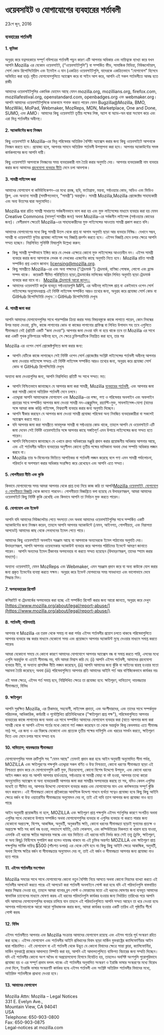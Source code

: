 # ওয়েবসাইট ও যোগাযোগের ব্যবহারের শর্তাবলী

23শে জুন, 2016

### ব্যবহারের শর্তাবলী


#### 1\. ভূমিকা

অনুগ্রহ করে যত্নসহকারে সম্পূর্ণ নথিপত্রের শর্তাবলী পড়ুন কারণ এটি আপনার অধিকার এবং দায়িত্বকে ব্যাখ্যা করে যখন আপনি Mozilla এর যেকোন ওয়েবসাইট, (“ওয়েবসাইটগুলি”) বা সম্পর্কিত ফীড, সামাজিক মিডিয়া, নিউজলেটারস, সোর্স কোড রিপোসিটোরিস এবং ইমেইল এ যান (একত্রিত ওয়েবসাইটগুলি, যাদেরকে একত্রিতভাবে “যোগাযোগ” হিসেবে অভিহিত করা হয়)৷ গৃহীত যোগাযোগগুলিতে অ্যাক্সেস করে বা সাইন আপ করে, আপনি এই সকল শর্তাবলীতে আবদ্ধ হতে রাজী৷

আমাদের ওয়েবসাইটগুলির একাধিক ডোমেন আছে যেমন  mozilla.org, mozillians.org, firefox.com, mozillafestival.org, openstandard.com, openbadges.org এবং webmaker.org। আপনি আমাদের ওয়েবসাইটগুলিকে ডাকনামে শনাক্ত করতে পারেন যেমন Bugzilla@Mozilla, BMO, MozWiki, MoPad, Webmaker, MozReps, MDN, Marketplace, One and Done, SUMO, এবং AMO।
আমাদের কিছু ওয়েবসাইট তৃতীয় পক্ষের লিঙ্ক, অ্যাপ বা অ্যাড-অন দ্বারা সংযোগ করে এবং এরা ভিন্ন শর্তাবলীর অধীনস্থ।


#### 2\. অ্যাকাউন্টের জন্য নিবন্ধন

কিছু ওয়েবসাইট বা Mozilla-এর ভিন্ন পরিষেবার অতিরিক্ত বৈশিষ্ট্য অ্যাক্সেস করার জন্য কিছু ওয়েবসাইটে আপনাকে নিবন্ধন করতে হবে। প্রযোজ্য হলে, আপনার সামনে অতিরিক্ত শর্তাবলী উপস্থাপনা করা হবে। আপনার অ্যাকাউন্টের সমস্ত কার্যকলাপের জন্য আপনি দায়ী।

কিছু ওয়েবসাইট আপনাকে নিবন্ধনের সময় ব্যবহারকারী নাম তৈরি করার অনুমতি দেয়। আপনার ব্যবহারকারী নাম ব্যবহার করার জন্য আমাদের [গ্রহনযোগ্য ব্যবহার নীতি](https://www.mozilla.org/about/legal/acceptable-use/) মেনে চলা আবশ্যক। 


#### 3\. সামগ্রী লাইসেন্স করা

আমাদের যোগাযোগ বা কমিউনিকেশন-এর মধ্যে প্রবন্ধ, ছবি, ফটোগ্রাফ, মন্তব্য, সফ্টওয়্যার কোড, অডিও এবং ভিডিও ক্লিপ, এবং অন্যান্য সামগ্রী (সমষ্টিগতভাবে, "সামগ্রী") অন্তর্ভুক্ত। সামগ্রী Mozilla,Mozilla প্রোজেক্টের সাহায্যকারী এবং অন্য উতসের দ্বারা অনুমোদিত। 

Mozilla দ্বারা রচিত সামগ্রী সাধারণত সর্বজনীনভাবে ভাগ করা হয় এবং মুক্ত লাইসেন্সের মাধ্যমে ব্যবহার করা হয় যেমন  Creative Commons (ভাবপূর্ণ সামগ্রীর জন্য) অথবা Mozilla-এর সর্বজনীন লাইসেন্স (সফ্টওয়্যার কোডের জন্য)। বেশীরভাগ ক্ষেত্রেই Mozilla-এর সাহায্যকারীদের মুক্ত লাইসেন্সের আওতায় সামগ্রী প্রকাশ করতে বলি। 

আমাদের যোগাযোগের মধ্যে কিছু সামগ্রী উতস থেকে প্রাপ্ত যা আগাম অনুমতি ছাড়া আর ব্যবহার নিষিদ্ধ। যেখানে সম্ভব, সামগ্রী বা ওয়েবসাইট ফুটার প্রযোজ্য লাইসেন্স সহ বিজ্ঞপ্তি প্রদর্শন করতে হবে। এইসব বিজ্ঞপ্তি মেনে চলার ক্ষেত্রে আপনি সম্মত হচ্ছেন। নিম্নলিখিত সুনির্দিষ্ট বিষয়গুলি উল্লেখ্য করুন:

* কিছু সামগ্রী সুস্পষ্টভাবে ইঙ্গিত করে যে লেখক এক্ষেত্রে কোনো মুক্ত লাইসেন্সের আওতাধীন নন।  এইসব সামগ্রী ব্যবহার করার জন্য আপনাকে লেখক বা লেখকের এজেন্টের কাছে অনুমতি নিতে হবে। Mozilla রচিত সামগ্রী সম্পর্কিত প্রশ্ন এখানে জানান: licensing@mozilla.org.
* কিছু সামগ্রীতে Mozilla-এর এবং অন্য পক্ষদের  (“ট্রেডমার্ক ”) ট্রেডমার্ক, বাণিজ্য পোষাক, লোগো এবং ব্র্যান্ড সম্পদ থাকে।  কয়েকটি সীমিত পরিস্থিতিতে ছাড়া,ট্রেডমার্কের মালিকের অগ্রিম লিখিত অনুমতি ছাড়া  ট্রেডমার্ক ব্যবহার করা যাবে না।  [Mozilla ট্রেডমার্কে আরো জানুন।](https://www.mozilla.org/foundation/trademarks/policy/)
* আমাদের ওয়েবসাইট কর্তৃক ব্যবহৃত সফ্টওয়্যারগুলি MPL এর অধীনস্থ লাইসেন্স প্রাপ্ত বা একইভাবে ওপেন সোর্স লাইসেন্সের অনুমোদনপ্রাপ্ত৷ এই নির্দিষ্ট লাইসেন্স সম্পর্কিত আরও তথ্যের জন্য, অনুগ্রহ করে প্রযোজ্য সোর্স কোড বা GitHub রিপোসিটোরি দেখুন৷া GitHub রিপোসিটোরি দেখুন৷


#### 4\. সামগ্রী জমা করা

আপনি আমাদের যোগাযোগগুলির সাথে পারস্পরিক ক্রিয়া করার সময় বিষয়বস্তুকে কাজে লাগাতে পারেন, কোন নিবন্ধের উপর মন্তব্য দেওয়া, ব্লগিং, কাজে লাগানোর কোড বা কাজের লাগানোর গ্রাফিক্স বা লিখিত উপাদান সহ তবে এগুলিতে সীমাবদ্ধতা নেই (প্রতিটি একটি “জমা দেওয়া”)৷ আপনার জমা দেওয়া যদি না হয়ে থাকে তবে তা Mozilla এর সাথে করা একটি পৃথক চুক্তিপত্রের অধীনস্থ হবে, সে ক্ষেত্রে চুক্তিপত্রটিকে নিয়ন্ত্রিত করা হবে, তার পর
   
Mozilla এর ওপেন সোর্স প্রোজেক্টগুলিতে জমা করার জন্য:

* আপনি যেটিকে কাজে লাগাচ্ছেন সেই নির্দিষ্ট ওপেন সোর্স প্রোজেক্টের সংশ্লিষ্ট লাইসেন্সের শর্তাবলী অধীনস্থ আপনার জমা দেওয়ার লাইসেন্সে সম্মত৷ এই নির্দিষ্ট লাইসেন্স সম্পর্কিত আরও তথ্যের জন্য, অনুগ্রহ করে প্রযোজ্য সোর্স কোড বা GitHub রিপোসিটোরি দেখুন৷

অন্যান্য জমা দেওয়াগুলির জন্য, আপনি নিম্নলিখিত প্রতিটি সং সাথে সম্মত: মত:

* আপনি নিশ্চিতভাবে জানাচ্ছেন যে আপনার জমা করা সামগ্রী, Mozilla [ব্যবহারের শর্তাবলী](https://www.mozilla.org/about/legal/acceptable-use/), এবং আপনার জমা করা সামগ্রী কোনো অতিরিক্ত শর্তাবলী মেনে চলবে।
* এতদ্দ্বারা আপনি আমাদেরকে যোগাযোগ এবং Mozilla-এর লক্ষ্য, পণ্য ও পরিষেবার অনলাইন এবং অফলাইন প্রচারের সাথে সম্পর্কিত আপনার জমা দেওয়া সামগ্রী নন-এক্সক্লুসিভ, রয়্যাল্টি-মুক্ত, সাবলাইসেন্স-যোগ্য (যাদের সঙ্গে আমরা কাজ করি) লাইসেন্স, বিশ্বব্যাপী ব্যবহার করার জন্য অনুমতি দিচ্ছেন।
* আপনি স্বীকার করছেন যে আপনার জমা দেওয়া সামগ্রী প্রযোজ্য পরিষেবা অন্য নিবন্ধিত ব্যবহারকারীরা বা সকলেই অ্যাক্সেস করতে পারে।
* যদি আপনার জমা করা সামগ্রীতে ভাবমূলক সামগ্রী বা সফ্টওয়্যার কোড থাকে, তাহলে আপনি যে ওয়েবসাইটে এটি জমা দেবেন সেই নির্দিষ্ট ওয়েবসাইটের সঙ্গে আপনার কাছে সঙ্গতিপূর্ণ এমন উপায়ে লাইসেন্সের জন্য সম্মত হতে পারেন। 
* আপনি নিশ্চিতভাবে জানাচ্ছেন যে এখানে প্রদত্ত অধিকারের মঞ্জুরি প্রদান করার প্রয়োজনীয় অধিকার আপনার আছে, এবং এই শর্তাবলীর অধীনে ব্যবহারের অনুশীলন কোনো তৃতীয় পক্ষের মালিকানা অথবা মেধা সম্পত্তি অধিকার লঙ্ঘন করবে না।
* Mozilla তার স্ব-বিবেচনার ভিত্তিতে আপত্তিকর বা শর্তাবলী লঙ্ঘন করেছে বলে গণ্য এমন সামগ্রী পর্যালোচনা, পরিবর্তন বা অপসারণ করার অধিকার সংরক্ষিত করে রেখেছেন এবং আপনি এতে সম্মত।


#### 5\. গোপনীয়তা নীতি এবং কুকি

কিভাবে যোগাযোগের সময় আমরা আপনার থেকে প্রাপ্ত তথ্য নিয়ে কাজ করি তা আপনি[Mozilla ওয়েবসাইট, যোগাযোগ ও গোপনীয়তা বিজ্ঞপ্তি](https://www.mozilla.org/privacy/websites/) থেকে জানতে পারবেন। গোপনীয়তা বিজ্ঞপ্তিতে বলা হয়েছে যে উদাহরণস্বরূপ, আমরা আমাদের ওয়েবসাইটে কিছু নির্দিষ্ট কুকি রেখেছি এবং কিভাবে আপনি তা নির্বাচন মুক্ত করতে পারেন।


#### 6\. যোগাযোগ এবং ইভেন্ট

আপনি যদি আমাদের নিউজলেটার পেতে সদস্যতা নেন অথবা আমাদের ওয়েবসাইটগুলির সাথে সম্পর্কিত একটি অ্যাকাউন্টের জন্য নিবন্ধন করেন, তাহলে আপনি আপনার অ্যাকাউন্টে (যেমন, আইনগত, গোপনীয়তা, এবং নিরাপত্তা আপডেট) আমাদের কাছ থেকে লেনদেনের ইমেল পেতে পারে।

আমাদের কিছু ওয়েবসাইটে অনলাইন সরঞ্জাম আছে যা আপনাকে অন্যদেরকে ইমেল পাঠানোর অনুমতি দেয়। উদাহরণস্বরূপ, আপনি আপনার ওয়েবমেকার অ্যাকাউন্ট ব্যবহার করে আপনার পরিচিদের ইভেন্টে আমন্ত্রণ জানাতে পারেন।  আপনি অন্যদের ইমেল ঠিকানার অপব্যবহার না করতে সম্মত হয়েছেন  (উদাহরণস্বরূপ, তাদের স্প্যাম করার মাধ্যমে)। 

অন্যান্য ওয়েবসাইট, যেমন MozReps এবং Webmaker, এমন সরঞ্জাম প্রদান করে যা অন্য কাউকে যোগ করার জন্য প্রকৃত ইভেন্টের ব্যবস্থা করতে সক্ষম। অনুগ্রহ করে ইভেন্ট যোগদানের সময় সাবধানতা এবং ভালোভাবে ভেবে সিদ্ধান্ত নিন।


#### 7\. অপব্যবহারের রিপোর্ট

কপিরাইট বা ট্রেডমার্কের অপব্যবহার করা হচ্ছে এই সম্পর্কিত রিপোর্ট করার জন্য আরো জানতে, অনুগ্রহ করে দেখুন  [https://www.mozilla.org/about/legal/report-abuse/](https://www.mozilla.org/about/legal/report-abuse/).

#### 8\. শর্তাবলী; পরিসমাপ্তি

আপনার বা Mozilla এর তরফ থেকে সমাপ্ত না করা পর্যন্ত এইসব শর্তাবলীর প্রয়োগ চলতে থাকবে৷ পরিষেবাগুলিতে আপনার ব্যবহার বন্ধ করার মাধ্যমে যেকোনো সময় এবং প্রয়োজনে আপনার অ্যাকাউন্ট মুছে দেওয়ার মাধ্যমে সমাপ্ত করতে পারেন৷

আমরা যেকোনো সময়ে যে কোনো কারণে আমাদের যোগাযোগে আপনার অ্যাক্সেস বন্ধ বা সমাপ্ত করতে পারি, এসবের মধ্যে এগুলি অন্তর্ভুক্ত বা এতেই সীমাবদ্ধ নয়, যদি আমরা বিশ্বাস করি যে: (i) আপনি এইসব শর্তাবলী, আমাদের গ্রহনযোগ্য ব্যবহার নীতি, বা অন্যান্য প্রাসঙ্গিক নীতি লঙ্ঘন করেছেন, (ii) আপনি আমাদের জন্য ঝুঁকি বা আইনের দ্বারস্থ হওয়ার মতো সম্ভাবনা তৈরি করেছেন; অথবা (iii) পরিষেবাগুলিতে আপনার প্রতি আমাদের আইনি শর্ত আর বাণিজ্যিকভাবে কার্যকর নয়৷

এই সমস্ত ক্ষেত্রে, এইসব শর্ত সমাপ্ত হবে, নিম্নিলিখিত ক্ষেত্রে তা প্রযোজ্য হবে: ক্ষতিপূরণ, দাবিত্যাগ; দায়বদ্ধতার সীমাবদ্ধতা, বিবিধ৷


#### 9\. ক্ষতিপূরণ

আপনি সুরক্ষিত Mozilla, এর ঠিকাদার, সহযোগী, লাইসেন্স প্রদাতা, এবং অংশীদারদের, এবং তাদের সাথে সম্পর্কযুক্ত পরিচালক, আধিকারিক, কর্মচারী ও পূর্বোল্লিখিত প্রতিনিধিদেরকে ("ক্ষতিপূরণ প্রাপ্ত পক্ষ"), পরিষেবাগুলিতে আপনার ব্যবহারের কাজে লাগানোর জন্য অথবা এর সাথে সম্পর্কিত আমাদের যোগাযোগ ব্যবহার করা (যাতে আপনার জমা করা সামগ্রী  থেকে বা আপনি এইসব শর্তের মধো কোনো শর্ত লঙ্ঘন করেছেন তা থেকে অন্তর্ভুক্ত কিন্তু কেবলমাত্র এতে সীমাবদ্ধ নয়) সহ, এর জন্য ও এর বিরুদ্ধে যেকোনো এবং প্রত্যেক তৃতীয় পক্ষের দাবিগুলি এবং খরচের সমর্থন করতে, ক্ষতিপূরণ দিতে এবং মেনে চলার সাথে সম্মত হন৷


#### 10\. দাবিত্যাগ; দায়বদ্ধতার সীমাবদ্ধতা

যোগাযোগগুলির সমস্ত ত্রুটিগুলি সহ "যেমন আছে" তেমনই প্রদান করা হবে৷ আইন অনুযায়ী অনুমোদিত সীমা পর্যন্ত, MOZILLA এবং ক্ষতিপূরণের পক্ষগুলি এতদ্দ্বারা সকল বর্ণিত ও উহ্য নিশ্চয়তা, কোনো ধরণের সীমাবদ্ধতা ছাড়া এই নিশ্চয়তা প্রদান করে যে যোগাযোগগুলি ত্রুটি মুক্ত, বিক্রয়যোগ্য, কোনো বিশেষ উদ্দেশ্যে উপযুক্ত, এবং কোনো ধরনের আইন লঙ্ঘন করে না৷ আপনি আপনার হার্ডওয়্যার, সফ্টওয়্যার বা সামগ্রী মোছা বা নষ্ট হওয়া, আপনার তথ্যে কারো অননুমোদিত অ্যাক্সেস বা অন্য ব্যবহারকারী আপনার জমা করা সামগ্রীর অপব্যবহার করছে তা সহ, যদিও কেবল এগুলির মধ্যেই তা সীমিত নয়, আপনার উদ্দেশ্যে যোগাযোগ ব্যবহার করার এবং যোগাযোগের মান এবং কর্মক্ষমতার সম্পূর্ণ ঝুঁকি বহন করবেন। এই সীমাবদ্ধতা কোনো প্রতিকারের আবশ্যিক উদ্দেশ্য সাধনে ব্যর্থতা সত্বেও প্রযোজ্য হবে৷ কিছু কিছু আইনি ক্ষেত্রে বর্জন বা উহ্য ওয়্যারেন্টির সীমাবদ্ধতার অনুমোদন দেয় না, তাই এই দাবি ত্যাগ আপনার জন্য প্রযোজ্য নাও হতে পারে৷

আইন অনুযায়ী প্রয়োজনীয় না হলে, MOZILLA এবং ক্ষতিপূরণ প্রাপ্ত পক্ষগুলি এইসব শর্তগুলির কারণে সংগঠিত অথবা এগুলির সাথে যেকোনো উপায়ে সম্পর্কিত অথবা যোগাযোগগুলির ব্যবহার বা এগুলির ব্যবহার না করতে পারার জন্য যেকোনো অপ্রত্যক্ষ, বিশেষ, আকস্মিক, অনুবর্তী, অনুকরণীয় ক্ষতি, কোনো ধরনের সীমাবদ্ধতা ছাড়াই সুনামের প্রত্যক্ষ ও অপ্রত্যক্ষ ক্ষতি সহ কার্য বন্ধ হওয়া, লভ্যাংশে ঘাটতি, ডেটা লোকসান, এবং কম্পিউটারের বিকলতা বা খারাপ হয়ে যাওয়া, এমনকি এই ধরনের ক্ষতির সম্ভাবনার সম্বন্ধে এবং যার ভিত্তিতে এই ধরনের দাবি নির্ভর করে সেই তত্ত্ব (চুক্তি, ক্ষতিপূরণ, বা অন্য কিছু) নির্বিশেষে সুপারিশ করা হলেও দায়বদ্ধ থাকবে না৷ এই চুক্তির অন্তর্গত MOZILLA এবং ক্ষতিপূরণ প্রাপ্ত পক্ষগুলির সার্বিক দায়িত্ব $500 (পাঁচশত ডলার) এর থেকে বেশি হবে না৷ কিছু কিছু আইনি ক্ষেত্রে আকস্মিক, অনুবর্তী, অথবা বিশেষ ক্ষতির  বর্জন বা সীমাবদ্ধতার অনুমোদন দেয় না, তাই এই বর্জন ও সীমাবদ্ধতা আপনার জন্য প্রযোজ্য নাও হতে পারে৷


#### 11\. এইসব শর্তাবলীর সংশোধন  

Mozilla সময়ের সাথে সাথে যোগাযোগের কোনো নতুন বৈশিষ্ট্য নিয়ে আসতে অথবা কোনো নিয়মের ব্যাখ্যা করতে এই শর্তবলীর আপডেট করতে পারে৷ এই আপডেট করা শর্তাবলী অনলাইনে পোস্ট করা হবে৷ যদি এই পরিবর্তনগুলি বাস্তবায়িত করার সিদ্ধান্ত নেওয়া হয়, তাহলে আমরা ব্যানার,ব্লগ পোস্ট ও ফোরামের মতো এই ধরনের ঘোষণার জন্য ব্যবহৃত আমাদের স্বাভাবিক চ্যানেলের মাধ্যমে ঘোষণা করব৷ এই ধরনের পরিবর্তনগুলি কার্যকর হওয়ার জন্য নির্ধারিত তারিখের পরে আপনি যদি আমাদের যোগাযোগগুলির ব্যবহার চালিয়ে যান তাহলে এই পরিবর্তনগুলিতে আপনি সম্মত আছেন তা ধরে নেওয়া হবে৷ আপনার পর্যালোচনাকে আরো আরো সুবিধাজনক করার জন্য, আমরা কার্যকর হওয়ার একটি তারিখ এই পৃষ্ঠাটির শীর্ষে পোস্ট করব৷ 

#### 12\. বিবিধ  

এইসব শর্তাবলীতে আপনার এবং Mozilla সংক্রান্ত আমাদের যোগাযোগ রয়েছে এবং এইসব শর্তের পূর্ব সংস্করণ রহিত করা হচ্ছে। এইসব যোগাযোগ এবং শর্তাবলীর আইনি প্রবিধানের বিবাদ ছাড়া মার্কিন যুক্তরাষ্ট্রের ক্যালিফোর্ণিয়ার আইন দ্বারা পরিচালিত। এই যোগাযোগ বা এই শর্তাবলী থেকে উদ্ভূত যে কোনো বিবাদের ক্ষেত্রে সান্তা ক্লারা, ক্যালিফোর্নিয়া, মার্কিন যুক্তরাষ্ট্রে রাজ্যের আদালতে নিষ্পত্তি করা হয়, আপনি এই আদালতগুলিতে ব্যক্তিগত বিচারের জন্য সম্মতি দিচ্ছেন। যদি এই শর্তাবলীর কোনো অংশ অবৈধ বা অপ্রয়োগযোগ্য হিসাবে বিবেচিত হয়, তাহলেও অবশিষ্ট অংশগুলি পুরোপুরিভাবে প্রযোজ্য হয় ও এর সম্পূর্ণ প্রভাব বলবৎ থাকে৷ এই শর্তাবলীর অনুবাদিত সংস্করণ ও ইরাজি ভাষার সংস্করণের মধ্যে বিরোধ দেখা দিলে, ইংরাজি ভাষার সংস্করণটি কার্যকর হবে৷ এইসব শর্তাবলী এবং সংশ্লিষ্ট অতিরিক্ত শর্তাবলীর বিবাদের মধ্যে, অতিরিক্ত শর্তাবলীকে প্রাধান্য দেওয়া হবে।

#### 13\. আমাদের যোগাযোগ

Mozilla
Attn: Mozilla – Legal Notices  
331 E. Evelyn Ave.,  
Mountain View, CA 94041  
USA  
Telephone: 650-903-0800  
Fax: 650-903-0875  
Legal-notices at mozilla.com

